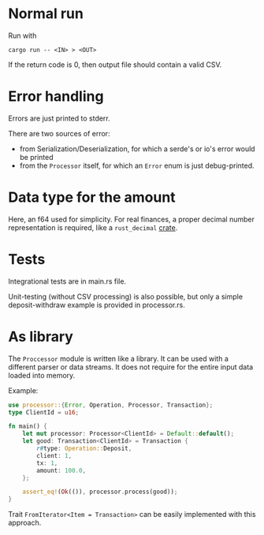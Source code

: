 # Normal run 
Run with
```
cargo run -- <IN> > <OUT>
```
If the return code is 0, then output file should contain a valid CSV.

# Error handling
Errors are just printed to stderr.

There are two sources of error:
* from Serialization/Deserialization, for which a serde's or io's error would be printed
* from the `Processor` itself, for which an `Error` enum is just debug-printed.

# Data type for the amount
Here, an f64 used for simplicity. For real finances, a proper decimal number representation is required, like a `rust_decimal` [crate](https://docs.rs/rust_decimal/latest/rust_decimal/).

# Tests
Integrational tests are in main.rs file. 

Unit-testing (without CSV processing) is also possible, but only a simple deposit-withdraw example is provided in processor.rs. 

# As library
The `Proccessor` module is written like a library. It can be used with a different parser or data streams. It does not require for the entire input data loaded into memory.

Example:
```rust
use processor::{Error, Operation, Processor, Transaction};
type ClientId = u16;

fn main() {
    let mut processor: Processor<ClientId> = Default::default();
    let good: Transaction<ClientId> = Transaction {
        r#type: Operation::Deposit,
        client: 1,
        tx: 1,
        amount: 100.0,
    };

    assert_eq!(Ok(()), processor.process(good));
}
```

Trait `FromIterator<Item = Transaction>` can be easily implemented with this approach.